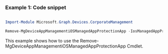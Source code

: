 ### Example 1: Code snippet

```powershell

Import-Module Microsoft.Graph.Devices.CorporateManagement

Remove-MgDeviceAppManagementiOSManagedAppProtectionApp -IosManagedAppProtectionId $iosManagedAppProtectionId -ManagedMobileAppId $managedMobileAppId

```
This example shows how to use the Remove-MgDeviceAppManagementiOSManagedAppProtectionApp Cmdlet.

